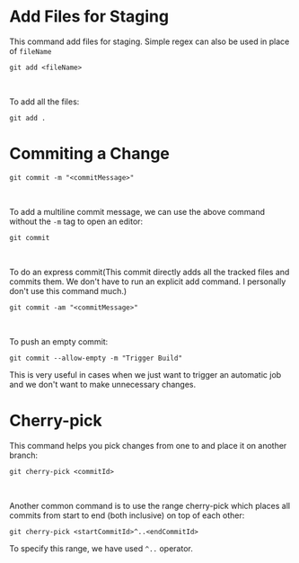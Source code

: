 # Add Files for Staging
This command add files for staging. Simple regex can also be used in place of `fileName`
```
git add <fileName>
```
<br>

To add all the files:
```
git add .
```

# Commiting a Change
```
git commit -m "<commitMessage>"
```
<br>

To add a multiline commit message, we can use the above command without the `-m` tag to open an editor:
```
git commit
```
<br>

To do an express commit(This commit directly adds all the tracked files and commits them. We don't have to run an explicit add command. I personally don't use this command much.)
```
git commit -am "<commitMessage>"
```
<br>

To push an empty commit:
```
git commit --allow-empty -m "Trigger Build"
```
This is very useful in cases when we just want to trigger an automatic job and we don't want to make unnecessary changes.

# Cherry-pick
This command helps you pick changes from one to and place it on another branch:
```
git cherry-pick <commitId>
```
<br>

Another common command is to use the range cherry-pick which places all commits from start to end (both inclusive) on top of each other:
```
git cherry-pick <startCommitId>^..<endCommitId>
```
To specify this range, we have used `^..` operator.